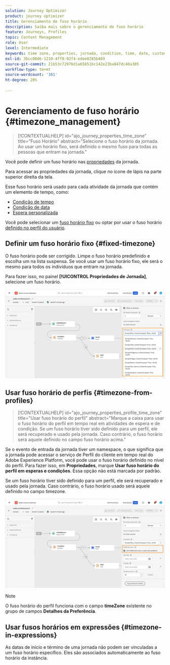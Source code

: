 ```yaml
---
solution: Journey Optimizer
product: journey optimizer
title: Gerenciamento de fuso horário
description: Saiba mais sobre o gerenciamento de fuso horário
feature: Journeys, Profiles
topic: Content Management
role: User
level: Intermediate
keywords: time zone, properties, jornada, condition, time, date, custom
exl-id: 3bcc08d6-1210-4ff9-92f4-edee8285b469
source-git-commit: 21b53c72976d1a65651bc142e23ba847dc40a305
workflow-type: tm+mt
source-wordcount: '361'
ht-degree: 28%

---
```


# Gerenciamento de fuso horário {#timezone_management}

>[!CONTEXTUALHELP]
>id="ajo_journey_properties_time_zone"
>title="Fuso Horário"
>abstract="Selecione o fuso horário da jornada. Ao usar um horário fixo, será definido o mesmo fuso para todas as pessoas que entram na jornada."


Você pode definir um fuso horário nas [propriedades](../building-journeys/journey-properties.md#timezone) da jornada.

Para acessar as propriedades da jornada, clique no ícone de lápis na parte superior direita da tela.

Esse fuso horário será usado para cada atividade da jornada que contém um elemento de tempo, como:

* [Condição de tempo](../building-journeys/condition-activity.md#time_condition)
* [Condição de data](../building-journeys/condition-activity.md#date_condition)
* [Espera personalizada](../building-journeys/wait-activity.md#custom)

<!--
* [Fixed date wait](../building-journeys/wait-activity.md#fixed_date)
-->

Você pode selecionar um [fuso horário fixo](#fixed-timezone) ou optar por usar o fuso horário [definido no perfil do usuário](#timezone-from-profiles).

## Definir um fuso horário fixo {#fixed-timezone}

O fuso horário pode ser corrigido. Limpe o fuso horário predefinido e escolha um na lista suspensa. Se você usar um fuso horário fixo, ele será o mesmo para todos os indivíduos que entram na jornada.

Para fazer isso, no painel **[!UICONTROL Propriedades de Jornada]**, selecione um fuso horário.

![](assets/journey72.png)

## Usar fuso horário de perfis {#timezone-from-profiles}

>[!CONTEXTUALHELP]
>id="ajo_journey_properties_profile_time_zone"
>title="Usar fuso horário do perfil"
>abstract="Marque a caixa para usar o fuso horário do perfil em tempo real em atividades de espera e de condição. Se um fuso horário tiver sido definido para um perfil, ele será recuperado e usado pela jornada. Caso contrário, o fuso horário será aquele definido no campo fuso horário acima."

Se o evento de entrada da jornada tiver um namespace, o que significa que a jornada pode acessar o serviço de Perfil do cliente em tempo real do Adobe Experience Platform, você pode usar o fuso horário definido no nível do perfil. Para fazer isso, em **Propriedades**, marque **Usar fuso horário do perfil em esperas e condições**. Essa opção não está marcada por padrão.

Se um fuso horário tiver sido definido para um perfil, ele será recuperado e usado pela jornada. Caso contrário, o fuso horário usado será aquele definido no campo timezone.

![](assets/journey73.png)

>[!NOTE]
>
>O fuso horário do perfil funciona com o campo **timeZone** existente no grupo de campos **Detalhes da Preferência**.

## Usar fusos horários em expressões {#timezone-in-expressions}

As datas de início e término de uma jornada não podem ser vinculadas a um fuso horário específico. Eles são associados automaticamente ao fuso horário da instância.
